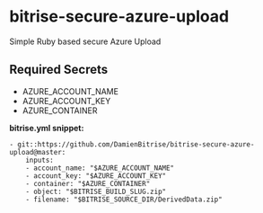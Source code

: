 # bitrise-secure-azure-upload
Simple Ruby based secure Azure Upload

## Required Secrets
- AZURE_ACCOUNT_NAME
- AZURE_ACCOUNT_KEY
- AZURE_CONTAINER

**bitrise.yml snippet:**

    - git::https://github.com/DamienBitrise/bitrise-secure-azure-upload@master:
        inputs:
        - account_name: "$AZURE_ACCOUNT_NAME"
        - account_key: "$AZURE_ACCOUNT_KEY"
        - container: "$AZURE_CONTAINER"
        - object: "$BITRISE_BUILD_SLUG.zip"
        - filename: "$BITRISE_SOURCE_DIR/DerivedData.zip"
